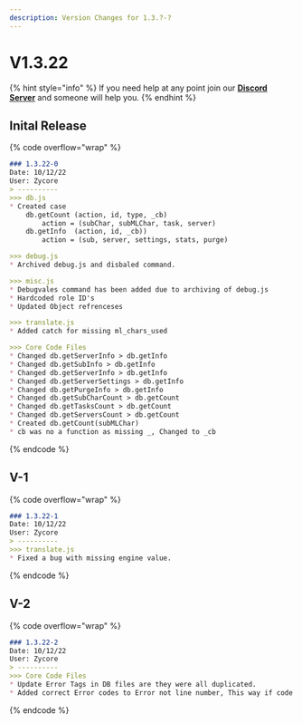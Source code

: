 ```yaml
---
description: Version Changes for 1.3.?-?
---
```


# V1.3.22

{% hint style="info" %}
If you need help at any point join our [**Discord Server**](https://discord.gg/mgNR64R) and someone will help you.
{% endhint %}

## Inital Release

{% code overflow="wrap" %}
```markdown
### 1.3.22-0
Date: 10/12/22
User: Zycore
> ----------
>>> db.js
* Created case 
    db.getCount (action, id, type, _cb)
        action = (subChar, subMLChar, task, server)
    db.getInfo  (action, id, _cb))
        action = (sub, server, settings, stats, purge)

>>> debug.js
* Archived debug.js and disbaled command.

>>> misc.js
* Debugvales command has been added due to archiving of debug.js
* Hardcoded role ID's
* Updated Object refrenceses

>>> translate.js
* Added catch for missing ml_chars_used

>>> Core Code Files
* Changed db.getServerInfo > db.getInfo
* Changed db.getSubInfo > db.getInfo
* Changed db.getServerInfo > db.getInfo
* Changed db.getServerSettings > db.getInfo
* Changed db.getPurgeInfo > db.getInfo
* Changed db.getSubCharCount > db.getCount
* Changed db.getTasksCount > db.getCount
* Changed db.getServersCount > db.getCount
* Created db.getCount(subMLChar)
* cb was no a function as missing _, Changed to _cb
```
{% endcode %}

## V-1

{% code overflow="wrap" %}
```markdown
### 1.3.22-1
Date: 10/12/22
User: Zycore
> ----------
>>> translate.js
* Fixed a bug with missing engine value.
```
{% endcode %}

## V-2

{% code overflow="wrap" %}
```markdown
### 1.3.22-2
Date: 10/12/22
User: Zycore
> ----------
>>> Core Code Files
* Update Error Tags in DB files are they were all duplicated. 
* Added correct Error codes to Error not line number, This way if code shifts the error tag is still valid.
```
{% endcode %}
